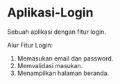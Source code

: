 # Aplikasi-Login
Sebuah aplikasi dengan fitur login.

Alur Fitur Login:
1. Memasukan email dan password.
2. Memvalidasi masukan.
3. Menampilkan halaman beranda.
